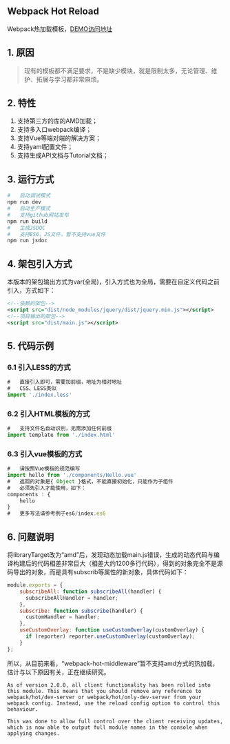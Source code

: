 Webpack Hot Reload
-----------------------
Webpack热加载模板，[DEMO访问地址](https://yiifaa.github.io/webpack-hotload/index.html)

## 1. 原因
> 现有的模板都不满足要求，不是缺少模块，就是限制太多，无论管理、维护、拓展与学习都非常麻烦。

## 2. 特性
1. 支持第三方的库的AMD加载；
2. 支持多入口webpack编译；
3. 支持Vue等端对端的解决方案；
4. 支持yaml配置文件；
5. 支持生成API文档与Tutorial文档；

## 3. 运行方式
```bash
#   启动调试模式
npm run dev
#   启动生产模式
#   支持github网站发布
npm run build
#   生成JSDOC
#   支持ES6、JS文件，暂不支持vue文件
npm run jsdoc
```

## 4. 架包引入方式
本版本的架包输出方式为var(全局)，引入方式也为全局，需要在自定义代码之前引入，方式如下：
```xml
<!--依赖的架包-->
<script src="dist/node_modules/jquery/dist/jquery.min.js"></script>
<!--项目输出的架包-->
<script src="dist/main.js"></script>
```

## 5. 代码示例
### 6.1 引入LESS的方式
```javascript
#   直接引入即可，需要加前缀，地址为相对地址
#   CSS、LESS类似
import './index.less'
```
### 6.2 引入HTML模板的方式
```javascript
#   支持文件名自动识别，无需添加任何前缀
import template from './index.html'
```

### 6.3 引入vue模板的方式
```javascript
#   请按照Vue模板的规范编写
import hello from './components/Hello.vue'
#   返回的对象是{ Object }格式，不能直接初始化，只能作为子组件
#   必须先引入才能使用，如下：
components : {
    hello
}
#   更多写法请参考例子es6/index.es6
```

## 6. 问题说明
将libraryTarget改为“amd”后，发现动态加载main.js错误，生成的动态代码与编译构建后的代码相差非常巨大（相差大约1200多行代码），得到的对象完全不是源码导出的对象，而是具有subscrib等属性的新对象，具体代码如下：
```javascript
module.exports = {
    subscribeAll: function subscribeAll(handler) {
      subscribeAllHandler = handler;
    },
    subscribe: function subscribe(handler) {
      customHandler = handler;
    },
    useCustomOverlay: function useCustomOverlay(customOverlay) {
      if (reporter) reporter.useCustomOverlay(customOverlay);
    }
};
```
所以，从目前来看，“webpack-hot-middleware”暂不支持amd方式的热加载，估计与以下原因有关，正在继续研究。
```
As of version 2.0.0, all client functionality has been rolled into this module. This means that you should remove any reference to webpack/hot/dev-server or webpack/hot/only-dev-server from your webpack config. Instead, use the reload config option to control this behaviour.

This was done to allow full control over the client receiving updates, which is now able to output full module names in the console when applying changes.
```
